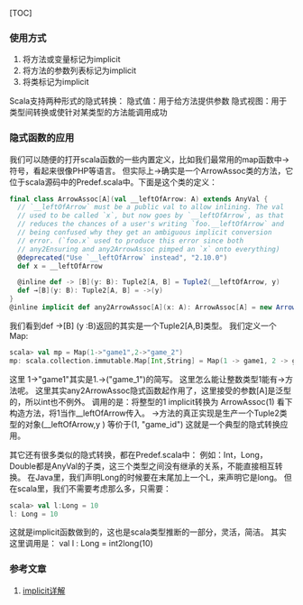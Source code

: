[TOC]
### 使用方式
1. 将方法或变量标记为implicit
2. 将方法的参数列表标记为implicit
3. 将类标记为implicit

Scala支持两种形式的隐式转换：
隐式值：用于给方法提供参数
隐式视图：用于类型间转换或使针对某类型的方法能调用成功

### 隐式函数的应用
我们可以随便的打开scala函数的一些内置定义，比如我们最常用的map函数中->符号，看起来很像PHP等语言。
但实际上->确实是一个ArrowAssoc类的方法，它位于scala源码中的Predef.scala中。下面是这个类的定义：
```scala
final class ArrowAssoc[A](val __leftOfArrow: A) extends AnyVal {  
  // `__leftOfArrow` must be a public val to allow inlining. The val  
  // used to be called `x`, but now goes by `__leftOfArrow`, as that  
  // reduces the chances of a user's writing `foo.__leftOfArrow` and  
  // being confused why they get an ambiguous implicit conversion  
  // error. (`foo.x` used to produce this error since both  
  // any2Ensuring and any2ArrowAssoc pimped an `x` onto everything)  
  @deprecated("Use `__leftOfArrow` instead", "2.10.0")  
  def x = __leftOfArrow  

  @inline def -> [B](y: B): Tuple2[A, B] = Tuple2(__leftOfArrow, y)  
  def →[B](y: B): Tuple2[A, B] = ->(y)  
}  
@inline implicit def any2ArrowAssoc[A](x: A): ArrowAssoc[A] = new ArrowAssoc(x)  
```
我们看到def ->[B] (y :B)返回的其实是一个Tuple2[A,B]类型。
我们定义一个Map:
```scala
scala> val mp = Map(1->"game1",2->"game_2")  
mp: scala.collection.immutable.Map[Int,String] = Map(1 -> game1, 2 -> game_2)  
```
这里 1->"game1"其实是1.->("game_1")的简写。
这里怎么能让整数类型1能有->方法呢。
这里其实any2ArrowAssoc隐式函数起作用了，这里接受的参数[A]是泛型的，所以int也不例外。
调用的是：将整型的1 implicit转换为 ArrowAssoc(1)
看下构造方法，将1当作__leftOfArrow传入。
->方法的真正实现是生产一个Tuple2类型的对象(__leftOfArrow,y ) 等价于(1, "game_id")
这就是一个典型的隐式转换应用。

其它还有很多类似的隐式转换，都在Predef.scala中：
例如：Int，Long，Double都是AnyVal的子类，这三个类型之间没有继承的关系，不能直接相互转换。
在Java里，我们声明Long的时候要在末尾加上一个L，来声明它是long。
但在scala里，我们不需要考虑那么多，只需要：
```scala
scala> val l:Long = 10  
l: Long = 10  
```
这就是implicit函数做到的，这也是scala类型推断的一部分，灵活，简洁。
其实这里调用是：
val l : Long = int2long(10)

### 参考文章
1. [implicit详解](http://www.jianshu.com/p/1d119c937015)
